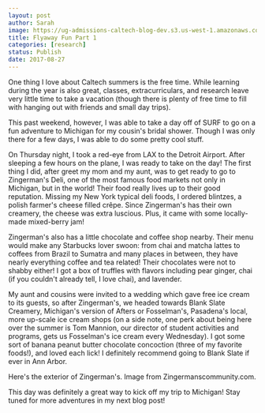 ```yaml
---
layout: post
author: Sarah
image: https://ug-admissions-caltech-blog-dev.s3.us-west-1.amazonaws.com/old_pictures/6a01b8d28f2955970c01b7c9148ee5970b-pi.jpg
title: Flyaway Fun Part 1
categories: [research]
status: Publish
date: 2017-08-27
---
```



One thing I love about Caltech summers is the free time. While learning during the year is also great, classes, extracurriculars, and research leave very little time to take a vacation (though there is plenty of free time to fill with hanging out with friends and small day trips).

This past weekend, however, I was able to take a day off of SURF to go on a fun adventure to Michigan for my cousin's bridal shower. Though I was only there for a few days, I was able to do some pretty cool stuff.

On Thursday night, I took a red-eye from LAX to the Detroit Airport. After sleeping a few hours on the plane, I was ready to take on the day! The first thing I did, after greet my mom and my aunt, was to get ready to go to Zingerman's Deli, one of the most famous food markets not only in Michigan, but in the world! Their food really lives up to their good reputation. Missing my New York typical deli foods, I ordered blintzes, a polish farmer's cheese filled crêpe. Since Zingerman's has their own creamery, the cheese was extra luscious. Plus, it came with some locally-made mixed-berry jam!

Zingerman's also has a little chocolate and coffee shop nearby. Their menu would make any Starbucks lover swoon: from chai and matcha lattes to coffees from Brazil to Sumatra and many places in between, they have nearly everything coffee and tea related! Their chocolates were not to shabby either! I got a box of truffles with flavors including pear ginger, chai (if you couldn't already tell, I love chai), and lavender.

My aunt and cousins were invited to a wedding which gave free ice cream to its guests, so after Zingerman's, we headed towards Blank Slate Creamery, Michigan's version of Afters or Fosselman's, Pasadena's local, more up-scale ice cream shops (on a side note, one perk about being here over the summer is Tom Mannion, our director of student activities and programs, gets us Fosselman's ice cream every Wednesday). I got some sort of banana peanut butter chocolate concoction (three of my favorite foods!), and loved each lick! I definitely recommend going to Blank Slate if ever in Ann Arbor.

<div class="photo-caption caption-xid-6a01b8d28f2955970c01b7c9148ee5970b" id="caption-xid-6a01b8d28f2955970c01b7c9148ee5970b">Here's the exterior of Zingerman's. Image from Zingermanscommunity.com.

This day was definitely a great way to kick off my trip to Michigan! Stay tuned for more adventures in my next blog post!


